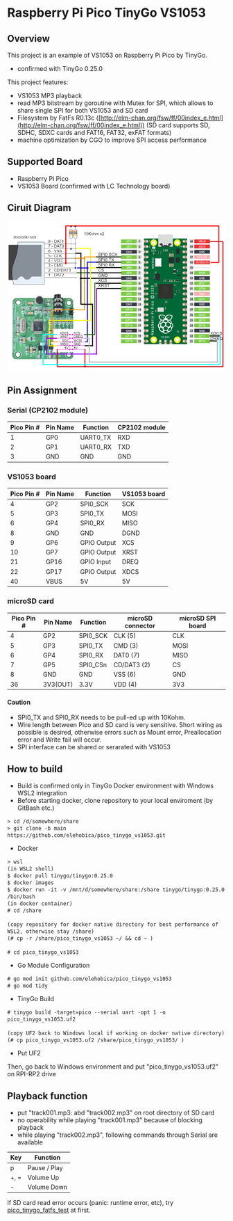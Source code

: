 # Raspberry Pi Pico TinyGo VS1053
## Overview
This project is an example of VS1053 on Raspberry Pi Pico by TinyGo.
* confirmed with TinyGo 0.25.0

This project features:
* VS1053 MP3 playback
* read MP3 bitstream by goroutine with Mutex for SPI, which allows to share single SPI for both VS1053 and SD card
* Filesystem by FatFs R0.13c ([http://elm-chan.org/fsw/ff/00index_e.html](http://elm-chan.org/fsw/ff/00index_e.html))
  (SD card supports SD, SDHC, SDXC cards and FAT16, FAT32, exFAT formats)
* machine optimization by CGO to improve SPI access performance

## Supported Board
* Raspberry Pi Pico
* VS1053 Board (confirmed with LC Technology board)

## Ciruit Diagram
![Circuit Diagram](doc/Pico_VS1053_Schematic.png)

## Pin Assignment
### Serial (CP2102 module)
| Pico Pin # | Pin Name | Function | CP2102 module |
----|----|----|----
|  1 | GP0 | UART0_TX | RXD |
|  2 | GP1 | UART0_RX | TXD |
|  3 | GND | GND | GND |

### VS1053 board
| Pico Pin # | Pin Name | Function | VS1053 board |
----|----|----|----
|  4 | GP2 | SPI0_SCK | SCK |
|  5 | GP3 | SPI0_TX | MOSI |
|  6 | GP4 | SPI0_RX | MISO |
|  8 | GND | GND | DGND |
|  9 | GP6 | GPIO Output | XCS |
| 10 | GP7 | GPIO Output | XRST |
| 21 | GP16 | GPIO Input | DREQ |
| 22 | GP17 | GPIO Output | XDCS |
| 40 | VBUS | 5V | 5V |

### microSD card
| Pico Pin # | Pin Name | Function | microSD connector | microSD SPI board |
----|----|----|----|----
|  4 | GP2 | SPI0_SCK | CLK (5) | CLK |
|  5 | GP3 | SPI0_TX | CMD (3) | MOSI |
|  6 | GP4 | SPI0_RX | DAT0 (7) | MISO |
|  7 | GP5 | SPI0_CSn | CD/DAT3 (2) | CS |
|  8 | GND | GND | VSS (6) | GND |
| 36 | 3V3(OUT) | 3.3V | VDD (4) | 3V3 |

#### Caution
* SPI0_TX and SPI0_RX needs to be pull-ed up with 10Kohm.
* Wire length between Pico and SD card is very sensitive. Short wiring as possible is desired, otherwise errors such as Mount error, Preallocation error and Write fail will occur.
* SPI interface can be shared or serarated with VS1053

## How to build
* Build is confirmed only in TinyGo Docker environment with Windows WSL2 integration
* Before starting docker, clone repository to your local enviroment (by GitBash etc.)
```
> cd /d/somewhere/share
> git clone -b main https://github.com/elehobica/pico_tinygo_vs1053.git
```

* Docker
```
> wsl
(in WSL2 shell)
$ docker pull tinygo/tinygo:0.25.0
$ docker images
$ docker run -it -v /mnt/d/somewhere/share:/share tinygo/tinygo:0.25.0 /bin/bash
(in docker container)
# cd /share

(copy repository for docker native directory for best performance of WSL2, otherwise stay /share)
(# cp -r /share/pico_tinygo_vs1053 ~/ && cd ~ )

# cd pico_tinygo_vs1053
```

* Go Module Configuration
```
# go mod init github.com/elehobica/pico_tinygo_vs1053
# go mod tidy
```

* TinyGo Build
```
# tinygo build -target=pico --serial uart -opt 1 -o pico_tinygo_vs1053.uf2

(copy UF2 back to Windows local if working on docker native directory)
(# cp pico_tinygo_vs1053.uf2 /share/pico_tinygo_vs1053/ )
```

* Put UF2 

Then, go back to Windows environment and put "pico_tinygo_vs1053.uf2" on RPI-RP2 drive

## Playback function
* put "track001.mp3: abd "track002.mp3" on root directory of SD card
* no operability while playing "track001.mp3" because of blocking playback
* while playing "track002.mp3", following commands through Serial are available

| Key | Function |
----|----
| p | Pause / Play |
| +, = | Volume Up |
| - | Volume Down |

If SD card read error occurs (panic: runtime error, etc), try [pico_tinygo_fatfs_test](https://github.com/elehobica/pico_tinygo_fatfs_test) at first.